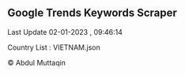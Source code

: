 

## Google Trends Keywords Scraper 
 
Last Update 02-01-2023 , 09:46:14

Country List :
VIETNAM.json



© Abdul Muttaqin 
